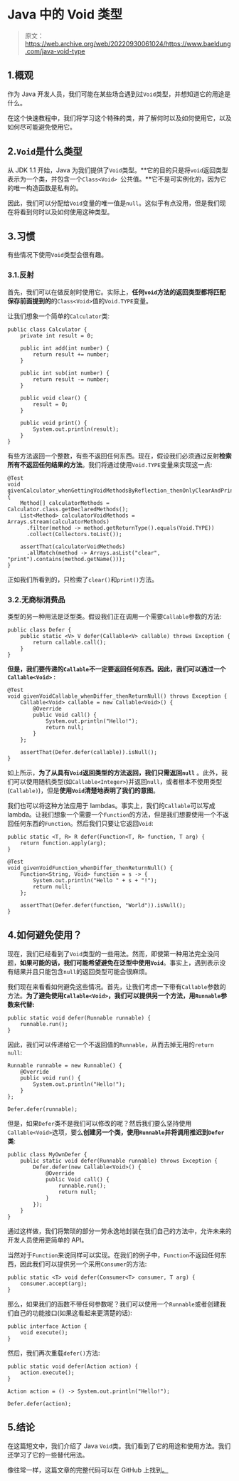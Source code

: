# Java 中的 Void 类型

> 原文：<https://web.archive.org/web/20220930061024/https://www.baeldung.com/java-void-type>

## 1.概观

作为 Java 开发人员，我们可能在某些场合遇到过`Void`类型，并想知道它的用途是什么。

在这个快速教程中，我们将学习这个特殊的类，并了解何时以及如何使用它，以及如何尽可能避免使用它。

## 2.`Void`是什么类型

从 JDK 1.1 开始，Java 为我们提供了`Void`类型。**它的目的只是将`void`返回类型表示为一个类，并包含一个`Class<Void> `公共值。**它不是可实例化的，因为它的唯一构造函数是私有的。

因此，我们可以分配给`Void`变量的唯一值是`null`。这似乎有点没用，但是我们现在将看到何时以及如何使用这种类型。

## 3.习惯

有些情况下使用`Void`类型会很有趣。

### 3.1.反射

首先，我们可以在做反射时使用它。实际上，**任何`void`方法的返回类型都将匹配保存前面提到的**的`Class<Void>`值的`Void.TYPE`变量。

让我们想象一个简单的`Calculator`类:

```
public class Calculator {
    private int result = 0;

    public int add(int number) {
        return result += number;
    }

    public int sub(int number) {
        return result -= number;
    }

    public void clear() {
        result = 0;
    }

    public void print() {
        System.out.println(result);
    }
}
```

有些方法返回一个整数，有些不返回任何东西。现在，假设我们必须通过反射**检索所有不返回任何结果的方法**。我们将通过使用`Void.TYPE`变量来实现这一点:

```
@Test
void givenCalculator_whenGettingVoidMethodsByReflection_thenOnlyClearAndPrint() {
    Method[] calculatorMethods = Calculator.class.getDeclaredMethods();
    List<Method> calculatorVoidMethods = Arrays.stream(calculatorMethods)
      .filter(method -> method.getReturnType().equals(Void.TYPE))
      .collect(Collectors.toList());

    assertThat(calculatorVoidMethods)
      .allMatch(method -> Arrays.asList("clear", "print").contains(method.getName()));
}
```

正如我们所看到的，只检索了`clear()`和`print()`方法。

### 3.2.无商标消费品

类型的另一种用法是泛型类。假设我们正在调用一个需要`Callable`参数的方法:

```
public class Defer {
    public static <V> V defer(Callable<V> callable) throws Exception {
        return callable.call();
    }
}
```

**但是，我们要传递的`Callable`不一定要返回任何东西。因此，我们可以通过一个`Callable<Void>` :**

```
@Test
void givenVoidCallable_whenDiffer_thenReturnNull() throws Exception {
    Callable<Void> callable = new Callable<Void>() {
        @Override
        public Void call() {
            System.out.println("Hello!");
            return null;
        }
    };

    assertThat(Defer.defer(callable)).isNull();
}
```

如上所示，**为了从具有`Void`返回类型的方法返回，我们只需返回`null`** 。此外，我们可以使用随机类型(如`Callable<Integer>`)并返回`null`，或者根本不使用类型(`Callable)`)，但是**使用`Void`清楚地表明了我们的意图**。

我们也可以将这种方法应用于 lambdas。事实上，我们的`Callable`可以写成 lambda。让我们想象一个需要一个`Function`的方法，但是我们想要使用一个不返回任何东西的`Function`。然后我们只要让它返回`Void`:

```
public static <T, R> R defer(Function<T, R> function, T arg) {
    return function.apply(arg);
}
```

```
@Test
void givenVoidFunction_whenDiffer_thenReturnNull() {
    Function<String, Void> function = s -> {
        System.out.println("Hello " + s + "!");
        return null;
    };

    assertThat(Defer.defer(function, "World")).isNull();
}
```

## 4.如何避免使用？

现在，我们已经看到了`Void`类型的一些用法。然而，即使第一种用法完全没问题，**如果可能的话，我们可能希望避免在泛型中使用`Void`**。事实上，遇到表示没有结果并且只能包含`null`的返回类型可能会很麻烦。

我们现在来看看如何避免这些情况。首先，让我们考虑一下带有`Callable`参数的方法。**为了避免使用`Callable<Void>`，我们可以提供另一个方法，用`Runnable`参数来代替:**

```
public static void defer(Runnable runnable) {
    runnable.run();
}
```

因此，我们可以传递给它一个不返回值的`Runnable`，从而去掉无用的`return null`:

```
Runnable runnable = new Runnable() {
    @Override
    public void run() {
        System.out.println("Hello!");
    }
};

Defer.defer(runnable);
```

但是，如果`Defer`类不是我们可以修改的呢？然后我们要么坚持使用`Callable<Void>`选项，要么**创建另一个类，使用`Runnable`并将调用推迟到`Defer`类**:

```
public class MyOwnDefer {
    public static void defer(Runnable runnable) throws Exception {
        Defer.defer(new Callable<Void>() {
            @Override
            public Void call() {
                runnable.run();
                return null;
            }
        });
    }
}
```

通过这样做，我们将繁琐的部分一劳永逸地封装在我们自己的方法中，允许未来的开发人员使用更简单的 API。

当然对于`Function`来说同样可以实现。在我们的例子中，`Function`不返回任何东西，因此我们可以提供另一个采用`Consumer`的方法:

```
public static <T> void defer(Consumer<T> consumer, T arg) {
    consumer.accept(arg);
}
```

那么，如果我们的函数不带任何参数呢？我们可以使用一个`Runnable`或者创建我们自己的功能接口(如果这看起来更清楚的话):

```
public interface Action {
    void execute();
}
```

然后，我们再次重载`defer()`方法:

```
public static void defer(Action action) {
    action.execute();
}
```

```
Action action = () -> System.out.println("Hello!");

Defer.defer(action);
```

## 5.结论

在这篇短文中，我们介绍了 Java `Void`类。我们看到了它的用途和使用方法。我们还学习了它的一些替代用法。

像往常一样，这篇文章的完整代码可以在 GitHub 上找到[。](https://web.archive.org/web/20221122163841/https://github.com/eugenp/tutorials/tree/master/core-java-modules/core-java-reflection)